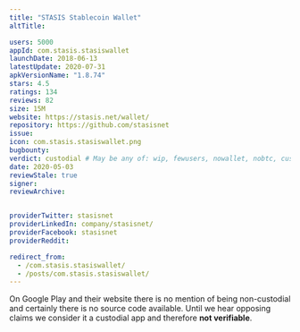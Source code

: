 ```yaml
---
title: "STASIS Stablecoin Wallet"
altTitle: 

users: 5000
appId: com.stasis.stasiswallet
launchDate: 2018-06-13
latestUpdate: 2020-07-31
apkVersionName: "1.8.74"
stars: 4.5
ratings: 134
reviews: 82
size: 15M
website: https://stasis.net/wallet/
repository: https://github.com/stasisnet
issue: 
icon: com.stasis.stasiswallet.png
bugbounty: 
verdict: custodial # May be any of: wip, fewusers, nowallet, nobtc, custodial, nosource, nonverifiable, reproducible, bounty, defunct
date: 2020-05-03
reviewStale: true
signer: 
reviewArchive:


providerTwitter: stasisnet
providerLinkedIn: company/stasisnet/
providerFacebook: stasisnet
providerReddit: 

redirect_from:
  - /com.stasis.stasiswallet/
  - /posts/com.stasis.stasiswallet/
---
```



On Google Play and their website there is no mention of being non-custodial and
certainly there is no source code available. Until we hear opposing claims
we consider it a custodial app and therefore **not verifiable**.